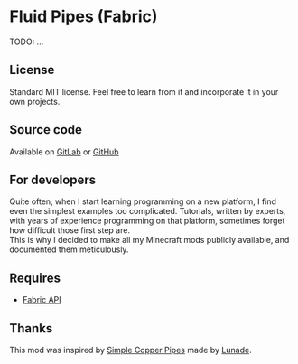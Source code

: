 # Fluid Pipes (Fabric)

TODO: ...

## License

Standard MIT license. Feel free to learn from it and incorporate it in your own projects.


## Source code

Available on [GitLab](https://gitlab.com/pintergabor/fluidpipes.git) or [GitHub](https://github.com/pinter-gabor-at/fluidpipes.git)


## For developers

Quite often, when I start learning programming on a new platform, I find even the simplest examples too complicated.
Tutorials, written by experts, with years of experience programming on that platform, sometimes forget how difficult those first step are.  
This is why I decided to make all my Minecraft mods publicly available, and documented them meticulously.


## Requires
- [Fabric API](https://modrinth.com/mod/fabric-api)

## Thanks

This mod was inspired by [Simple Copper Pipes](https://modrinth.com/mod/simple-copper-pipes) made by [Lunade](https://modrinth.com/user/Lunade).
